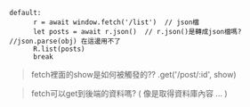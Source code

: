 ```JS
default:
      r = await window.fetch('/list')  // json檔
      let posts = await r.json()  // r.json()是轉成json檔嗎?  //json.parse(obj) 在這邊用不了
      R.list(posts)
      break
```



> fetch裡面的show是如何被觸發的??    .get('/post/:id', show) 



> fetch可以get到後端的資料嗎? ( 像是取得資料庫內容 ... )
